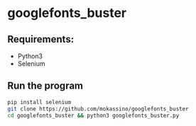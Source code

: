 # googlefonts_buster
## Requirements:
- Python3
- Selenium

## Run the program
```bash
pip install selenium
git clone https://github.com/mokassino/googlefonts_buster 
cd googlefonts_buster && python3 googlefonts_buster.py
```
